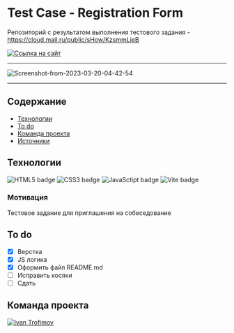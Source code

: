 # Test Case - Registration Form
Репозиторий с результатом выполнения тестового задания - https://cloud.mail.ru/public/sHow/KzsmmLjeB

[![Ссылка на сайт](https://img.shields.io/badge/-WEBSITE-%23222222?logo=GitHub%20Pages)](https://impudens.github.io/test_case_registration_form/)

***

<img src="https://i.ibb.co/1qGsmYJ/Screenshot-from-2023-03-31-05-17-11.png" alt="Screenshot-from-2023-03-20-04-42-54" border="0">

***

## Содержание
- [Технологии](#технологии)
- [To do](#to-do)
- [Команда проекта](#команда-проекта)
- [Источники](#Источники)

## Технологии

![HTML5 badge](https://img.shields.io/badge/-HTML5-%23003?logo=html5)
![CSS3 badge](https://img.shields.io/badge/-CSS3-%23003?logo=CSS3&logoColor=%231572B6)
![JavaSctipt badge](https://img.shields.io/badge/-JavaScript-%23003?color=%23003&logo=JavaScript&logoColot=%23F7DF1E)
![Vite badge](https://img.shields.io/badge/-Vite-%23003?color=%23FFC119&logo=vite)

### Мотивация
Тестовое задание для приглашения на собеседование

## To do
- [x] Верстка
- [x] JS логика
- [x] Оформить файл README.md
- [ ] Исправить косяки
- [ ] Сдать

## Команда проекта
[![Ivan Trofimov](https://img.shields.io/badge/-Ivan%20Trofimov-black?logo=GitHub)](https://github.com/impudens)

